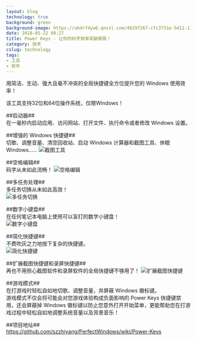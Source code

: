```yaml
---
layout: blog
technology: true
background: green
background-image: https://obdr74yw6.qnssl.com/40297267-cfc3731e-5d11-11e8-9648-ece75030220a.png
date: 2018-05-22 08:27
title: Power Keys - 让你的码字效率突破极限！
category: 技术
cslug: technology
tags:
- 工具
- 软件
---
```


用简洁、生动、强大且毫不冲突的全局快捷键全方位提升您的 Windows 使用效率！  

该工具支持32位和64位操作系统，仅限Windows！  

##启动器##  
在一毫秒内启动应用、访问网站、打开文件、执行命令或者修改 Windows 设置。  

##增强的 Windows 快捷键##  
切歌、调整音量、清空回收站、启动 Windows 计算器和截图工具、休眠 Windows……
![截图工具][1]

##空格编辑##  
码字从未如此流畅！
![空格编辑][2]

##多任务处理##  
多任务切换从未如此高效！  
![多任务切换][3]

##数字小键盘##  
在任何笔记本电脑上使用可以盲打的数字小键盘！  
![数字小键盘][4]

##简化快捷键##  
不费吹灰之力地按下复杂的快捷键。  
![简化快捷键][5]

##扩展截图快捷键和录屏快捷键##  
再也不用担心截图软件和录屏软件的全局快捷键不够用了！
![扩展截图快捷键][6]

##游戏模式##  
在打游戏时轻松自如地切歌、调整音量，并屏蔽 Windows 徽标键。  
游戏模式不仅会将可能会对您游戏体验构成负面影响的 Power Keys 快捷键禁用，还会屏蔽掉 Windows 徽标键以防止您意外打开开始菜单，更能帮助您在打游戏过程中轻松自如地调整系统音量以及背景音乐！  

##项目地址##  
https://github.com/szzhiyang/PerfectWindows/wiki/Power-Keys  


  [1]: https://obdr74yw6.qnssl.com/Snipaste_2018-05-22_08-19-52.png
  [2]: https://obdr74yw6.qnssl.com/40297267-cfc3731e-5d11-11e8-9648-ece75030220a.png
  [3]: https://ws1.sinaimg.cn/large/c5095e03gy1frjt1lwyz7j20cl09s3yw.jpg
  [4]: https://ws1.sinaimg.cn/large/c5095e03gy1frjt489pa1j20jv0fd0ta.jpg
  [5]: https://ws1.sinaimg.cn/large/c5095e03gy1frjt56dyo8j20f507s0st.jpg
  [6]: https://ws1.sinaimg.cn/large/c5095e03gy1frjt773w8yj20b40e5q3s.jpg